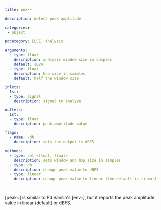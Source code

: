 ```yaml
---
title: peak~

description: detect peak amplitude

categories:
 - object

pdcategory: ELSE, Analysis

arguments:
  - type: float
    description: analysis window size in samples
    default: 1024
  - type: float
    description: hop size in samples
    default: half the window size

inlets:
  1st:
  - type: signal
    description: signal to analyze

outlets:
  1st:
  - type: float
    description: peak amplitude value

flags:
  - name: -db
    description: sets the output to dBFS

methods:
  - type: set <float, float>
    description: sets window and hop size in samples
  - type: db
    description: change peak value to dBFS
  - type: linear
    description: change peak value to linear (the default is linear)

---
```


[peak~] is similar to Pd Vanilla's [env~], but it reports the peak amplitude value in linear (default) or dBFS.

